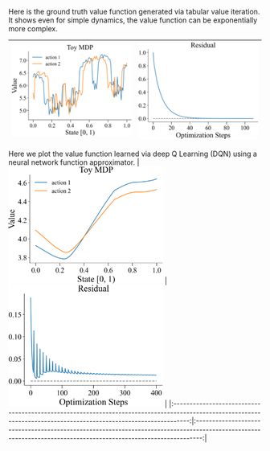 
Here is the ground truth value function generated via tabular
value iteration. It shows even for simple dynamics, the value
function can be exponentially more complex.

| <img style="align-self:center; zoom:0.3;" src="figures/toy_mdp.png?ts=561073" image="None" styles="{'margin': '0.5em'}" width="None" height="None" dpi="300"/> | <img style="align-self:center; zoom:0.3;" src="figures/residual.png?ts=980103" image="None" styles="{'margin': '0.5em'}" width="None" height="None" dpi="300"/> |
|:--------------------------------------------------------------------------------------------------------------------------------------------------------------:|:---------------------------------------------------------------------------------------------------------------------------------------------------------------:|


Here we plot the value function learned via deep Q Learning 
(DQN) using a neural network function approximator.
| <img style="align-self:center; zoom:0.3;" src="figures/q_learning.png?ts=827326" image="None" styles="{'margin': '0.5em'}" width="None" height="None" dpi="300"/> | <img style="align-self:center; zoom:0.3;" src="figures/td_loss.png?ts=208235" image="None" styles="{'margin': '0.5em'}" width="None" height="None" dpi="300"/> |
|:-----------------------------------------------------------------------------------------------------------------------------------------------------------------:|:--------------------------------------------------------------------------------------------------------------------------------------------------------------:|
